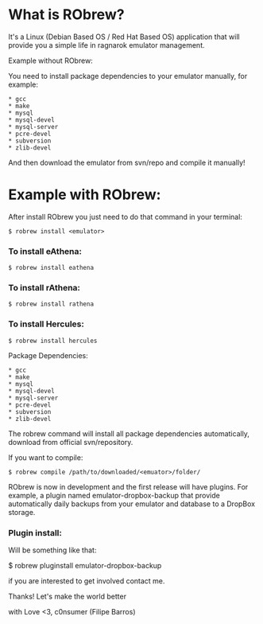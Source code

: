 What is RObrew?
======

It's a Linux (Debian Based OS / Red Hat Based OS) application that will provide you a simple life in ragnarok emulator management.

Example without RObrew:

You need to install package dependencies to your emulator manually, for example:

    * gcc
    * make
    * mysql
    * mysql-devel
    * mysql-server
    * pcre-devel
    * subversion
    * zlib-devel

And then download the emulator from svn/repo and compile it manually!

# Example with RObrew:

After install RObrew you just need to do that command in your terminal:

    $ robrew install <emulator>

### To install eAthena:

    $ robrew install eathena

### To install rAthena:

    $ robrew install rathena

### To install Hercules:

    $ robrew install hercules

Package Dependencies:
 
    * gcc
    * make
    * mysql
    * mysql-devel
    * mysql-server
    * pcre-devel
    * subversion
    * zlib-devel

The robrew command will install all package dependencies automatically, download <emulator> from official svn/repository.

If you want to compile:

    $ robrew compile /path/to/downloaded/<emuator>/folder/

RObrew is now in development and the first release will have plugins. For example, a plugin named emulator-dropbox-backup that provide automatically daily backups from your emulator and database to a DropBox storage.

### Plugin install:

Will be something like that:

   $ robrew pluginstall emulator-dropbox-backup

if you are interested to get involved contact me.

Thanks! Let's make the world better 

with Love <3,
c0nsumer (Filipe Barros)
